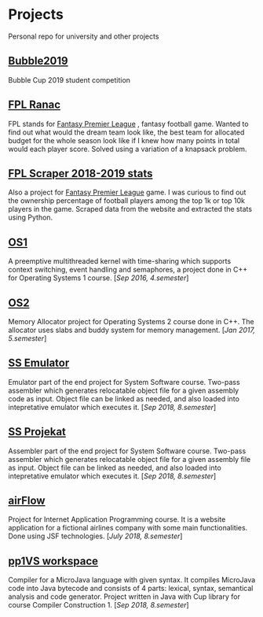 # Projects
Personal repo for university and other projects

## [Bubble2019](https://github.com/VSladojevic/projects/tree/master/Bubble2019)
Bubble Cup 2019 student competition
## [FPL Ranac](https://github.com/VSladojevic/projects/tree/master/FPL%20Ranac)
FPL stands for [Fantasy Premier League](https://fantasy.premierleague.com) , fantasy football game. 
Wanted to find out what would the dream team look like, the best team for allocated budget for the whole season look like if I knew 
how many points in total would each player score. 
Solved using a variation of a knapsack problem.
## [FPL Scraper 2018-2019 stats](https://github.com/VSladojevic/projects/tree/master/FPL%20Scraper%202018-2019%20stats)
Also a project for [Fantasy Premier League](https://fantasy.premierleague.com) game. 
I was curious to find out the ownership percentage of football players among the top 1k or top 10k players in the game. 
Scraped data from the website and extracted the stats using Python.
## [OS1](https://github.com/VSladojevic/projects/tree/master/OS1%20sv140048d)
A preemptive multithreaded kernel with time-sharing which supports context 
switching, event handling and semaphores, a project done in C++ for Operating Systems 1 course.
\[_Sep 2016, 4.semester_]
## [OS2](https://github.com/VSladojevic/projects/tree/master/OS2%20sv140048d)
Memory Allocator project for Operating Systems 2 course done in C++.
The allocator uses slabs and buddy system for memory management.
\[_Jan 2017, 5.semester_]
## [SS Emulator](https://github.com/VSladojevic/projects/tree/master/SS%20Emulator%20Windows)
Emulator part of the end project for System Software course.
Two-pass assembler which generates relocatable object file for a given assembly code as input.
Object file can be linked as needed, and also loaded into intepretative emulator which executes it. 
\[_Sep 2018, 8.semester_]
## [SS Projekat](https://github.com/VSladojevic/projects/tree/master/SS%20Projekat%20Windows)
Assembler part of the end project for System Software course.
Two-pass assembler which generates relocatable object file for a given assembly file as input.
Object file can be linked as needed, and also loaded into intepretative emulator which executes it.
\[_Sep 2018, 8.semester_]
## [airFlow](https://github.com/VSladojevic/projects/tree/master/airFlow)
Project for Internet Application Programming course.
It is a website application for a fictional airlines company with some main functionalities.
Done using JSF technologies.
\[_July 2018, 8.semester_]
## [pp1VS workspace](https://github.com/VSladojevic/projects/tree/master/pp1VS%20workspace)
Compiler for a MicroJava language with given syntax. It compiles MicroJava code into Java bytecode
and consists of 4 parts: lexical, syntax, semantical analysis and code generator.
Project written in Java with Cup library for course Compiler Construction 1.
\[_Sep 2018, 8.semester_]
